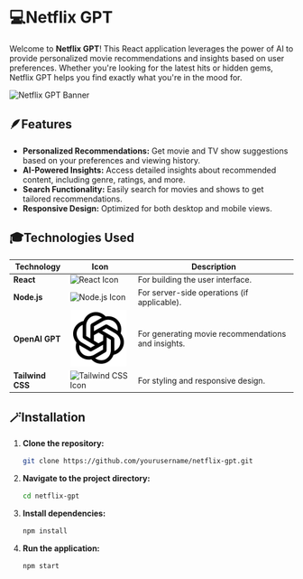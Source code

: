 # 💻Netflix GPT

Welcome to **Netflix GPT**! This React application leverages the power of AI to provide personalized movie recommendations and insights based on user preferences. Whether you're looking for the latest hits or hidden gems, Netflix GPT helps you find exactly what you're in the mood for.


![Netflix GPT Banner](https://github.com/user-attachments/assets/475c8ec3-7580-4981-b93e-04ca040cdab7) 


## 🪶Features

- **Personalized Recommendations:** Get movie and TV show suggestions based on your preferences and viewing history.
- **AI-Powered Insights:** Access detailed insights about recommended content, including genre, ratings, and more.
- **Search Functionality:** Easily search for movies and shows to get tailored recommendations.
- **Responsive Design:** Optimized for both desktop and mobile views.

## 🎓Technologies Used

| Technology      | Icon                                     | Description                                      |
|-----------------|------------------------------------------|--------------------------------------------------|
| **React**       | ![React Icon](https://img.icons8.com/color/48/000000/react-native.png) | For building the user interface.                |
| **Node.js**     | ![Node.js Icon](https://img.icons8.com/color/48/000000/nodejs.png) | For server-side operations (if applicable).      |
| **OpenAI GPT**  | ![OpenAI Icon](image.png) | For generating movie recommendations and insights. |
| **Tailwind CSS**| ![Tailwind CSS Icon](https://img.icons8.com/color/48/000000/tailwindcss.png) | For styling and responsive design.             |

## 🪄Installation

1. **Clone the repository:**

   ```bash
   git clone https://github.com/yourusername/netflix-gpt.git
   ```

2. **Navigate to the project directory:**
   ```bash
   cd netflix-gpt
   ```
3. **Install dependencies:**
   ```bash
   npm install
   ```
4. **Run the application:**
   ```bash
   npm start
   ```